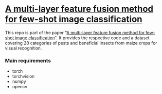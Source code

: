 # [A multi-layer feature fusion method for few-shot image classification](https://www.mdpi.com/2419014)
This repo is part of the paper "[A multi-layer feature fusion method for few-shot image classification](https://www.mdpi.com/2419014)". It provides the respective code and a dataset covering 28 categories of pests and beneficial insects from maize crops for visual recognition.

### Main requirements
- torch
- torchvision
- numpy
- opencv
